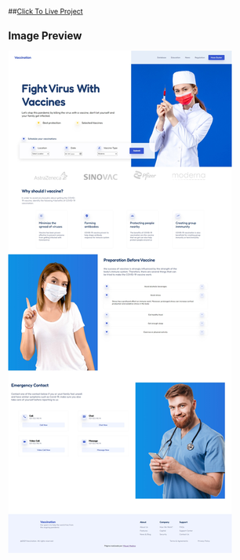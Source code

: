 ##[Click To Live Project](https://mmedinam1600.github.io/coronavirus)

## Image Preview
![Preview](./preview.jpeg)
